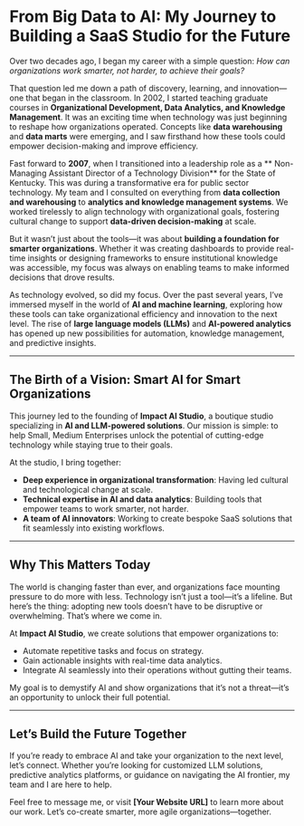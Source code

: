 # From Big Data to AI: My Journey to Building a SaaS Studio for the Future

Over two decades ago, I began my career with a simple question: *How can organizations work smarter, not harder, to achieve their goals?*

That question led me down a path of discovery, learning, and innovation—one that began in the classroom. In 2002, I started teaching graduate courses in **Organizational Development, Data Analytics, and Knowledge Management**. It was an exciting time when technology was just beginning to reshape how organizations operated. Concepts like **data warehousing** and **data marts** were emerging, and I saw firsthand how these tools could empower decision-making and improve efficiency.

Fast forward to **2007**, when I transitioned into a leadership role as a ** Non-Managing Assistant Director of a Technology Division** for the State of Kentucky. This was during a transformative era for public sector technology. My team and I consulted on everything from **data collection and warehousing** to **analytics and knowledge management systems**. We worked tirelessly to align technology with organizational goals, fostering cultural change to support **data-driven decision-making** at scale.

But it wasn’t just about the tools—it was about **building a foundation for smarter organizations**. Whether it was creating dashboards to provide real-time insights or designing frameworks to ensure institutional knowledge was accessible, my focus was always on enabling teams to make informed decisions that drove results.

As technology evolved, so did my focus. Over the past several years, I’ve immersed myself in the world of **AI and machine learning**, exploring how these tools can take organizational efficiency and innovation to the next level. The rise of **large language models (LLMs)** and **AI-powered analytics** has opened up new possibilities for automation, knowledge management, and predictive insights.

---

## The Birth of a Vision: Smart AI for Smart Organizations

This journey led to the founding of **Impact AI Studio**, a boutique studio specializing in **AI and LLM-powered solutions**. Our mission is simple: to help Small, Medium Enterprises unlock the potential of cutting-edge technology while staying true to their goals.

At the studio, I bring together:
- **Deep experience in organizational transformation**: Having led cultural and technological change at scale.
- **Technical expertise in AI and data analytics**: Building tools that empower teams to work smarter, not harder.
- **A team of AI innovators**: Working to create bespoke SaaS solutions that fit seamlessly into existing workflows.

---

## Why This Matters Today

The world is changing faster than ever, and organizations face mounting pressure to do more with less. Technology isn’t just a tool—it’s a lifeline. But here’s the thing: adopting new tools doesn’t have to be disruptive or overwhelming. That’s where we come in.

At **Impact AI Studio**, we create solutions that empower organizations to:
- Automate repetitive tasks and focus on strategy.
- Gain actionable insights with real-time data analytics.
- Integrate AI seamlessly into their operations without gutting their teams.

My goal is to demystify AI and show organizations that it’s not a threat—it’s an opportunity to unlock their full potential.

---

## Let’s Build the Future Together

If you’re ready to embrace AI and take your organization to the next level, let’s connect. Whether you’re looking for customized LLM solutions, predictive analytics platforms, or guidance on navigating the AI frontier, my team and I are here to help.

Feel free to message me, or visit **[Your Website URL]** to learn more about our work. Let’s co-create smarter, more agile organizations—together.
